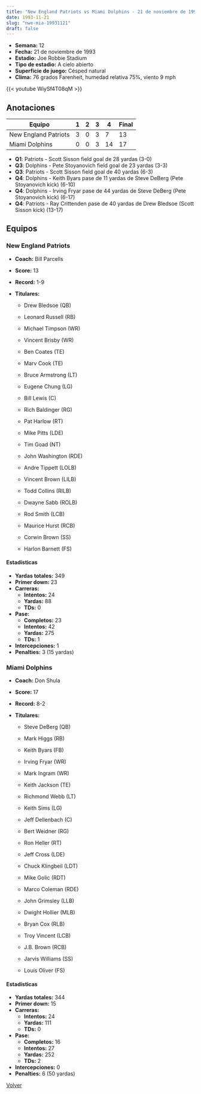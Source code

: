 ```yaml
---
title: "New England Patriots vs Miami Dolphins - 21 de noviembre de 1993"
date: 1993-11-21
slug: "nwe-mia-19931121"
draft: false
---
```


- **Semana:** 12
- **Fecha:** 21 de noviembre de 1993
- **Estadio:** Joe Robbie Stadium
- **Tipo de estadio:** A cielo abierto
- **Superficie de juego:** Césped natural
- **Clima:** 76 grados Farenheit, humedad relativa 75%, viento 9 mph


{{< youtube WiySf4T08qM >}}


## Anotaciones
| Equipo | 1 | 2 | 3 | 4 | Final |
|--------|---|---|---|---|-------|
| New England Patriots  | 3 | 0 | 3 | 7  | 13 |
| Miami Dolphins  | 0 | 0 | 3 | 14  | 17 |
- **Q1**: Patriots - Scott Sisson field goal de 28 yardas (3-0)
- **Q3**: Dolphins - Pete Stoyanovich field goal de 23 yardas (3-3)
- **Q3**: Patriots - Scott Sisson field goal de 40 yardas (6-3)
- **Q4**: Dolphins - Keith Byars pase de 11 yardas de Steve DeBerg (Pete Stoyanovich kick) (6-10)
- **Q4**: Dolphins - Irving Fryar pase de 44 yardas de Steve DeBerg (Pete Stoyanovich kick) (6-17)
- **Q4**: Patriots - Ray Crittenden pase de 40 yardas de Drew Bledsoe (Scott Sisson kick) (13-17)


## Equipos


### New England Patriots
* **Coach:** Bill Parcells
* **Score:** 13
* **Record:** 1-9
* **Titulares:** 

  * Drew Bledsoe (QB) 

  * Leonard Russell (RB) 

  * Michael Timpson (WR) 

  * Vincent Brisby (WR) 

  * Ben Coates (TE) 

  * Marv Cook (TE) 

  * Bruce Armstrong (LT) 

  * Eugene Chung (LG) 

  * Bill Lewis (C) 

  * Rich Baldinger (RG) 

  * Pat Harlow (RT) 

  * Mike Pitts (LDE) 

  * Tim Goad (NT) 

  * John Washington (RDE) 

  * Andre Tippett (LOLB) 

  * Vincent Brown (LILB) 

  * Todd Collins (RILB) 

  * Dwayne Sabb (ROLB) 

  * Rod Smith (LCB) 

  * Maurice Hurst (RCB) 

  * Corwin Brown (SS) 

  * Harlon Barnett (FS) 

#### Estadísticas
* **Yardas totales:** 349
* **Primer down:** 23
* **Carreras:**
  * **Intentos:** 24
  * **Yardas:** 88
  * **TDs:** 0
* **Pase:**
  * **Completos:** 23
  * **Intentos:** 42
  * **Yardas:** 275
  * **TDs:** 1
* **Intercepciones:** 1
* **Penalties:** 3 (15 yardas)

### Miami Dolphins
* **Coach:** Don Shula
* **Score:** 17
* **Record:** 8-2
* **Titulares:** 

  * Steve DeBerg (QB) 

  * Mark Higgs (RB) 

  * Keith Byars (FB) 

  * Irving Fryar (WR) 

  * Mark Ingram (WR) 

  * Keith Jackson (TE) 

  * Richmond Webb (LT) 

  * Keith Sims (LG) 

  * Jeff Dellenbach (C) 

  * Bert Weidner (RG) 

  * Ron Heller (RT) 

  * Jeff Cross (LDE) 

  * Chuck Klingbeil (LDT) 

  * Mike Golic (RDT) 

  * Marco Coleman (RDE) 

  * John Grimsley (LLB) 

  * Dwight Hollier (MLB) 

  * Bryan Cox (RLB) 

  * Troy Vincent (LCB) 

  * J.B. Brown (RCB) 

  * Jarvis Williams (SS) 

  * Louis Oliver (FS) 

#### Estadísticas
* **Yardas totales:** 344
* **Primer down:** 15
* **Carreras:**
  * **Intentos:** 24
  * **Yardas:** 111
  * **TDs:** 0
* **Pase:**
  * **Completos:** 16
  * **Intentos:** 27
  * **Yardas:** 252
  * **TDs:** 2
* **Intercepciones:** 0
* **Penalties:** 6 (50 yardas)


[Volver](/historia/1993)
